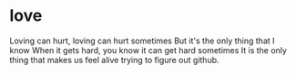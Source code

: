 # love
Loving can hurt, loving can hurt sometimes But it's the only thing that I know When it gets hard, you know it can get hard sometimes It is the only thing that makes us feel alive
trying to figure out github.
